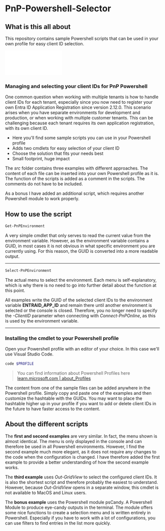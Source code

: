 # PnP-Powershell-Selector

## What is this all about

This repository contains sample Powershell scripts that can be used in your own profile for easy client ID selection.

![PnP Logo](doc/logo.svg)

### Managing and selecting your client IDs for PnP Powershell

One common question when working with multiple tenants is how to handle client IDs for each tenant, especially since you now need to register your own Entra ID Application Registration since version 2.12.0. This scenario arises when you have separate environments for development and production, or when working with multiple customer tenants. This can be challenging because each tenant requires its own application registration, with its own client ID.

- Here you'll find some sample scripts you can use in your Powershell profile
- Adds two cmdlets for easy selection of your client ID
- Choose the solution that fits your needs best
- Small footprint, huge impact

The _src_ folder contains three examples with different approaches. The content of each file can be inserted into your own Powershell profile as it is. The function of the scripts is added as a comment in the scripts. The comments do not have to be included.

As a bonus I have added an additional script, which requires another Powershell module to work properly.

## How to use the script

``` powershell
Get-PnPEnvironment
```

A very simple cmdlet that only serves to read the current value from the environment variable. However, as the environment variable contains a GUID, in most cases it is not obvious in what specific environment you are currently using. For this reason, the GUID is converted into a more readable output.

---

``` powershell
Select-PnPEnvironment
```

The actual menu to select the environment. Each menu is self-explanatory, which is why there is no need to go into further detail about the function at this point.

All examples write the GUID of the selected client IDs to the environment variable **ENTRAID_APP_ID** and remain there until another environment is selected or the console is closed. Therefore, you no longer need to specify the _-ClientID_ parameter when connecting with _Connect-PnPOnline_, as this is used by the environment variable.

---

### Installing the cmdlet to your Powershell profile

Open your Powershell profile with an editor of your choice. In this case we'll use Visual Studio Code.

``` powershell
code $PROFILE
```

> You can find information about Powershell Profiles here [learn.microsoft.com | about_Profiles](https://learn.microsoft.com/en-us/powershell/module/microsoft.powershell.core/about/about_profiles?view=powershell-7.4)

The content from one of the sample files can be added anywhere in the Powershell profile. Simply copy and paste one of the examples and then customize the hashtable with the GUIDs. You may want to place the hashtable higher up in your profile if you want to add or delete client IDs in the future to have faster access to the content.

## About the different scripts

The **first and second examples** are very similar. In fact, the menu shown is almost identical. The menu is only displayed in the console and can therefore be used in all Powershell environments. However, I find the second example much more elegant, as it does not require any changes to the code when the configuration is changed. I have therefore added the first example to provide a better understanding of how the second example works.

The **third example** uses _Out-GridView_ to select the configured client IDs. It is also the shortest script and therefore probably the easiest to understand. However, because _Out-GridView_ opens in a separate window, this cmdlet is not available to MacOS and Linux users.

The **bonus example** uses the Powershell module psCandy. A Powershell Module to produce eye-candy outputs in the terminal. The module offers some nice functions to create a selection menu and is written entirely in Powershell. Especially if you have to work with a lot of configurations, you can use filters to find entries in the list more quickly.
